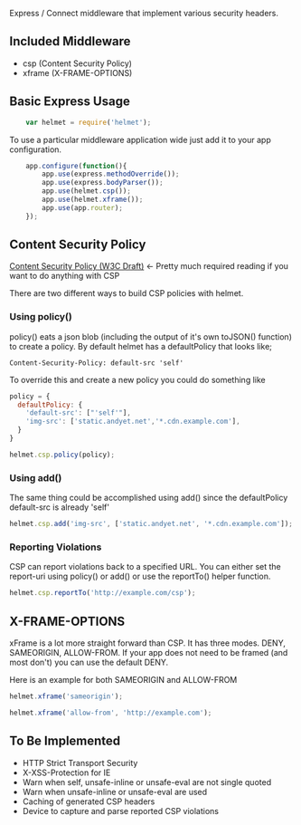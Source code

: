 Express / Connect middleware that implement various security headers.

## Included Middleware

  - csp (Content Security Policy)
  - xframe (X-FRAME-OPTIONS)

## Basic Express Usage

```javascript
    var helmet = require('helmet');
```

To use a particular middleware application wide just add it to your app configuration.

```javascript
    app.configure(function(){
        app.use(express.methodOverride());
        app.use(express.bodyParser());
        app.use(helmet.csp());
        app.use(helmet.xframe());
        app.use(app.router);
    });
```

## Content Security Policy
[Content Security Policy (W3C Draft)](https://dvcs.w3.org/hg/content-security-policy/raw-file/tip/csp-specification.dev.html#content-security-policy-header-field)
<- Pretty much required reading if you want to do anything with CSP

There are two different ways to build CSP policies with helmet.

### Using policy()

policy() eats a json blob (including the output of it's own toJSON() function) to create a policy. By default
helmet has a defaultPolicy that looks like;

```
Content-Security-Policy: default-src 'self'
```

To override this and create a new policy you could do something like

```javascript
policy = {
  defaultPolicy: {
    'default-src': ["'self'"],
    'img-src': ['static.andyet.net','*.cdn.example.com'],
  }
}

helmet.csp.policy(policy);
```

### Using add()

The same thing could be accomplished using add() since the defaultPolicy default-src is already 'self'

```javascript
helmet.csp.add('img-src', ['static.andyet.net', '*.cdn.example.com']);
```

### Reporting Violations

CSP can report violations back to a specified URL. You can either set the report-uri using policy() or add() or
use the reportTo() helper function.

```javascript
helmet.csp.reportTo('http://example.com/csp');
```


## X-FRAME-OPTIONS

xFrame is a lot more straight forward than CSP. It has three modes. DENY, SAMEORIGIN, ALLOW-FROM. If your app does
not need to be framed (and most don't) you can use the default DENY.

Here is an example for both SAMEORIGIN and ALLOW-FROM

```javascript
helmet.xframe('sameorigin');
```

```javascript
helmet.xframe('allow-from', 'http://example.com');
```

## To Be Implemented

  - HTTP Strict Transport Security
  - X-XSS-Protection for IE
  - Warn when self, unsafe-inline or unsafe-eval are not single quoted
  - Warn when unsafe-inline or unsafe-eval are used
  - Caching of generated CSP headers
  - Device to capture and parse reported CSP violations

